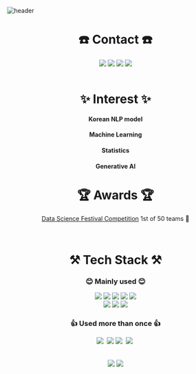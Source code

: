 ![header](https://capsule-render.vercel.app/api?type=waving&color=auto&height=300&section=header&text=Jihwan's%20GitHub%&fontSize=80)
<h1 align="center"> ☎️ Contact ☎️ </h1>
<div align="center">
<a href="https://velog.io/@ohilikeit">
  <img src="https://img.shields.io/badge/Velog-20C997?style=flat-square&logo=Velog&logoColor=white"/></a>
<a href="https://www.facebook.com/profile.php?id=100004043898177">
  <img src="https://img.shields.io/badge/Facebook-1877F2?style=flat-square&logo=Facebook&logoColor=white"/></a>
<a href="https://www.instagram.com/jihwan7246/">
  <img src="https://img.shields.io/badge/Instagram-E4405F?style=flat-square&logo=Instagram&logoColor=white"/></a>
<a href="mailto:wlghksqkqh@gmail.com">
  <img src="https://img.shields.io/badge/Gmail-D0A9F5?style=flat-square&logo=Gmail&logoColor=white&link=mailto:wlghksqkqh@gmail.com"/></a>
</div>

<br>

<h1 align="center"> ✨ Interest ✨ </h1>
<h4 align="center"> Korean NLP model </h4>
<h4 align="center"> Machine Learning </h4>
<h4 align="center"> Statistics </h4>
<h4 align="center"> Generative AI </h4>

<h1 align="center"> 🏆 Awards 🏆 </h1>
<div align="center">
  
  [Data Science Festival Competition](https://www.menteimo.com/nia_9) 1st of 50 teams 🥇

</div>


<br>

<h1 align="center"> ⚒️ Tech Stack ⚒️ </h1>
<h3 align="center"> 😊 Mainly used 😊 </h3>
<div align="center">
  <img src="https://img.shields.io/badge/Python-3766AB?style=for-the-badge&logo=Python&logoColor=white"/></a>
  <img src="https://img.shields.io/badge/Tensorflow-FF6F00?style=for-the-badge&logo=Tensorflow&logoColor=white"/></a>
  <img src="https://img.shields.io/badge/Pytorch-EE4C2C?style=for-the-badge&logo=Pytorch&logoColor=white"/></a>
  <img src="https://img.shields.io/badge/scikit_learn-F7931E?style=for-the-badge&logo=scikit-learn&logoColor=white"/></a>
  <img src="https://img.shields.io/badge/R-276DC3?style=for-the-badge&logo=R&logoColor=white"/></a>
  <br>
  <img src="https://img.shields.io/badge/GitHub-181717?style=for-the-badge&logo=GitHub&logoColor=white"/></a>
  <img src="https://img.shields.io/badge/Slack-4A154B?style=for-the-badge&logo=Slack&logoColor=white"/></a>
  <img src="https://img.shields.io/badge/Notion-000000?style=for-the-badge&logo=Notion&logoColor=white"/></a>
  <br>
<h3 align="center"> 👍 Used more than once 👍 </h3>
  <img src="https://img.shields.io/badge/Django-092E20?style=for-the-badge&logo=Django&logoColor=white"/></a>&nbsp
  <img src="https://img.shields.io/badge/flask-000000?style=for-the-badge&logo=flask&logoColor=white">
  <img src="https://img.shields.io/badge/FastAPI-009688?style=for-the-badge&logo=FastAPI&logoColor=white"/></a>&nbsp
  <img src="https://img.shields.io/badge/Docker-2496ED?style=for-the-badge&logo=Docker&logoColor=white"/></a>&nbsp
</div>

<br>
<br>

<div align="center">
  <img src="https://github-readme-stats.vercel.app/api/top-langs/?username=ohilikeit&layout=compact">
  <img src="https://github-readme-stats.vercel.app/api?username=ohilikeit&show_icons=true&theme=radical">
</div>
